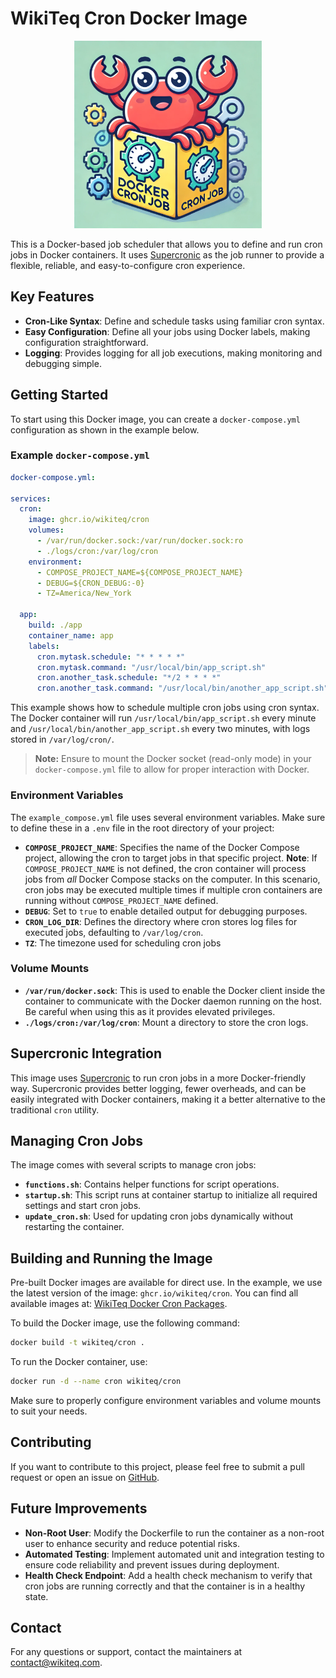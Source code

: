 # WikiTeq Cron Docker Image

<div align="center">
  <img src="WikiTeq-docker-cron.webp" alt="WikiTeq Cron Mascot" width="300">
</div>

This is a Docker-based job scheduler that allows you to define and run cron jobs in Docker containers. It uses [Supercronic](https://github.com/aptible/supercronic) as the job runner to provide a flexible, reliable, and easy-to-configure cron experience.

## Key Features
- **Cron-Like Syntax**: Define and schedule tasks using familiar cron syntax.
- **Easy Configuration**: Define all your jobs using Docker labels, making configuration straightforward.
- **Logging**: Provides logging for all job executions, making monitoring and debugging simple.

## Getting Started

To start using this Docker image, you can create a `docker-compose.yml` configuration as shown in the example below.

### Example `docker-compose.yml`
```yaml
docker-compose.yml:

services:
  cron:
    image: ghcr.io/wikiteq/cron
    volumes:
      - /var/run/docker.sock:/var/run/docker.sock:ro
      - ./logs/cron:/var/log/cron
    environment:
      - COMPOSE_PROJECT_NAME=${COMPOSE_PROJECT_NAME}
      - DEBUG=${CRON_DEBUG:-0}
      - TZ=America/New_York

  app:
    build: ./app
    container_name: app
    labels:
      cron.mytask.schedule: "* * * * *"
      cron.mytask.command: "/usr/local/bin/app_script.sh"
      cron.another_task.schedule: "*/2 * * * *"
      cron.another_task.command: "/usr/local/bin/another_app_script.sh"
```
This example shows how to schedule multiple cron jobs using cron syntax. The Docker container will run `/usr/local/bin/app_script.sh` every minute and `/usr/local/bin/another_app_script.sh` every two minutes, with logs stored in `/var/log/cron/`.

> **Note:** Ensure to mount the Docker socket (read-only mode) in your `docker-compose.yml` file to allow for proper interaction with Docker.

### Environment Variables
The `example_compose.yml` file uses several environment variables. Make sure to define these in a `.env` file in the root directory of your project:
- **`COMPOSE_PROJECT_NAME`**: Specifies the name of the Docker Compose project, allowing the cron to target jobs in that specific project. **Note**: If `COMPOSE_PROJECT_NAME` is not defined, the cron container will process jobs from *all* Docker Compose stacks on the computer. In this scenario, cron jobs may be executed multiple times if multiple cron containers are running without `COMPOSE_PROJECT_NAME` defined.
- **`DEBUG`**: Set to `true` to enable detailed output for debugging purposes.
- **`CRON_LOG_DIR`**: Defines the directory where cron stores log files for executed jobs, defaulting to `/var/log/cron`.
- **`TZ`**: The timezone used for scheduling cron jobs

### Volume Mounts
- **`/var/run/docker.sock`**: This is used to enable the Docker client inside the container to communicate with the Docker daemon running on the host. Be careful when using this as it provides elevated privileges.
- **`./logs/cron:/var/log/cron`**: Mount a directory to store the cron logs.

## Supercronic Integration

This image uses [Supercronic](https://github.com/aptible/supercronic) to run cron jobs in a more Docker-friendly way. Supercronic provides better logging, fewer overheads, and can be easily integrated with Docker containers, making it a better alternative to the traditional `cron` utility.

## Managing Cron Jobs

The image comes with several scripts to manage cron jobs:

- **`functions.sh`**: Contains helper functions for script operations.
- **`startup.sh`**: This script runs at container startup to initialize all required settings and start cron jobs.
- **`update_cron.sh`**: Used for updating cron jobs dynamically without restarting the container.

## Building and Running the Image

Pre-built Docker images are available for direct use. In the example, we use the latest version of the image: `ghcr.io/wikiteq/cron`. You can find all available images at: [WikiTeq Docker Cron Packages](https://github.com/WikiTeq/docker-cron/pkgs/container/cron).

To build the Docker image, use the following command:

```bash
docker build -t wikiteq/cron .
```
To run the Docker container, use:
```bash
docker run -d --name cron wikiteq/cron
```

Make sure to properly configure environment variables and volume mounts to suit your needs.

## Contributing
If you want to contribute to this project, please feel free to submit a pull request or open an issue on [GitHub](https://github.com/WikiTeq/docker-cron).

## Future Improvements
- **Non-Root User**: Modify the Dockerfile to run the container as a non-root user to enhance security and reduce potential risks.
- **Automated Testing**: Implement automated unit and integration testing to ensure code reliability and prevent issues during deployment.
- **Health Check Endpoint**: Add a health check mechanism to verify that cron jobs are running correctly and that the container is in a healthy state.

## Contact
For any questions or support, contact the maintainers at contact@wikiteq.com.
